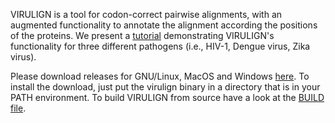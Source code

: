 VIRULIGN is a tool for codon-correct pairwise alignments, with an augmented functionality to annotate the alignment according the positions of the proteins. We present a [tutorial](https://github.com/rega-cev/virulign-tutorial) demonstrating VIRULIGN's functionality for three different pathogens (i.e., HIV-1, Dengue virus, Zika virus).

Please download releases for GNU/Linux, MacOS and Windows [here](https://github.com/rega-cev/virulign/releases). To install the download, just put the virulign binary in a directory that is in your PATH environment. To build VIRULIGN from source have a look at the [BUILD file](BUILD).
